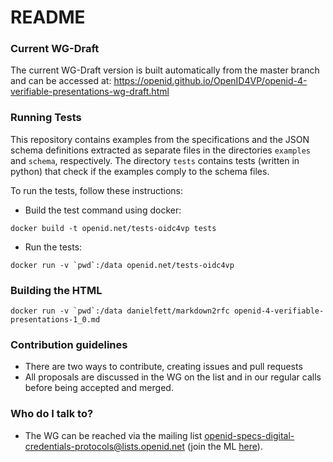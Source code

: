 # README #

### Current WG-Draft

The current WG-Draft version is built automatically from the master branch and can be accessed at: https://openid.github.io/OpenID4VP/openid-4-verifiable-presentations-wg-draft.html

### Running Tests ###
This repository contains examples from the specifications and the JSON
schema definitions extracted as separate files in the directories
`examples` and `schema`, respectively. The directory `tests` contains
tests (written in python) that check if the examples comply to the
schema files.

To run the tests, follow these instructions:

* Build the test command using docker: 

```
docker build -t openid.net/tests-oidc4vp tests
```

* Run the tests: 

```
docker run -v `pwd`:/data openid.net/tests-oidc4vp
```

### Building the HTML

```
docker run -v `pwd`:/data danielfett/markdown2rfc openid-4-verifiable-presentations-1_0.md
```

### Contribution guidelines ###

* There are two ways to contribute, creating issues and pull requests
* All proposals are discussed in the WG on the list and in our regular calls before being accepted and merged.

### Who do I talk to? ###

* The WG can be reached via the mailing list [openid-specs-digital-credentials-protocols@lists.openid.net](mailto:openid-specs-digital-credentials-protocols@lists.openid.net) (join the ML [here](https://lists.openid.net/mailman/listinfo/openid-specs-digital-credentials-protocols)).

